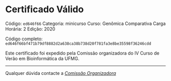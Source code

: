 # Certificado Válido

Código: `ed646f66`
Categoria: minicurso
Curso: Genômica Comparativa
Carga Horária: 2
Edição: 2020


Código completo: `ed646f66bf471b79df8882d2a638ca38b738d20f781fa3e8be35598f36246cdd`


Este certificado foi expedido pela Comissão organizadora do IV Curso de Verão em Bioinformática da UFMG.

----

Qualquer dúvida contacte a [_Comissão Organizadora_](<mailto:cursobioinfoufmg@gmail.com$subject=[Certificados]>)

